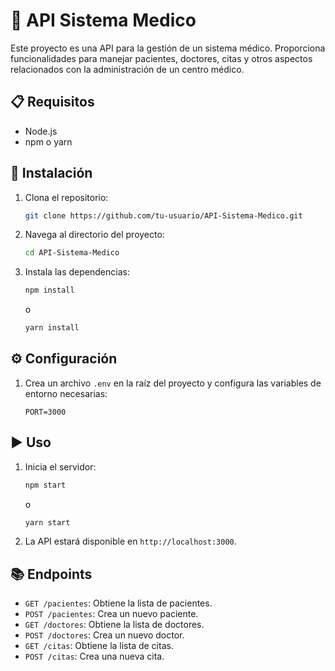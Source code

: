 # 🏥 API Sistema Medico

Este proyecto es una API para la gestión de un sistema médico. Proporciona funcionalidades para manejar pacientes, doctores, citas y otros aspectos relacionados con la administración de un centro médico.

## 📋 Requisitos

- Node.js
- npm o yarn

## 🚀 Instalación

1. Clona el repositorio:
    ```bash
    git clone https://github.com/tu-usuario/API-Sistema-Medico.git
    ```
2. Navega al directorio del proyecto:
    ```bash
    cd API-Sistema-Medico
    ```
3. Instala las dependencias:
    ```bash
    npm install
    ```
    o
    ```bash
    yarn install
    ```

## ⚙️ Configuración

1. Crea un archivo `.env` en la raíz del proyecto y configura las variables de entorno necesarias:
    ```env
    PORT=3000
    ```

## ▶️ Uso

1. Inicia el servidor:
    ```bash
    npm start
    ```
    o
    ```bash
    yarn start
    ```
2. La API estará disponible en `http://localhost:3000`.

## 📚 Endpoints

- `GET /pacientes`: Obtiene la lista de pacientes.
- `POST /pacientes`: Crea un nuevo paciente.
- `GET /doctores`: Obtiene la lista de doctores.
- `POST /doctores`: Crea un nuevo doctor.
- `GET /citas`: Obtiene la lista de citas.
- `POST /citas`: Crea una nueva cita.
